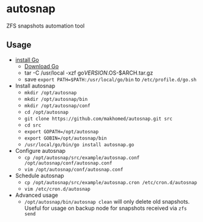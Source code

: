 # autosnap
ZFS snapshots automation tool
## Usage
* [install Go](https://golang.org/doc/install)
  - [Download Go](https://golang.org/dl/)
  - tar -C /usr/local -xzf go$VERSION.$OS-$ARCH.tar.gz
  - save ```export PATH=$PATH:/usr/local/go/bin``` to ```/etc/profile.d/go.sh```
* Install autosnap
  - ```mkdir /opt/autosnap```
  - ```mkdir /opt/autosnap/bin```
  - ```mkdir /opt/autosnap/conf```
  - ```cd /opt/autosnap```
  - ```git clone https://github.com/makhomed/autosnap.git src```
  - ```cd src```
  - ```export GOPATH=/opt/autosnap```
  - ```export GOBIN=/opt/autosnap/bin```
  - ```/usr/local/go/bin/go install autosnap.go```
* Configure autosnap
  - ```cp /opt/autosnap/src/example/autosnap.conf /opt/autosnap/conf/autosnap.conf```
  - ```vim /opt/autosnap/conf/autosnap.conf```
* Schedule autosnap
  - ```cp /opt/autosnap/src/example/autosnap.cron /etc/cron.d/autosnap```
  - ```vim /etc/cron.d/autosnap```
* Advanced usage
  - ```/opt/autosnap/bin/autosnap clean``` will only delete old snapshots. Useful for usage on backup node for snapshots received via ```zfs send```